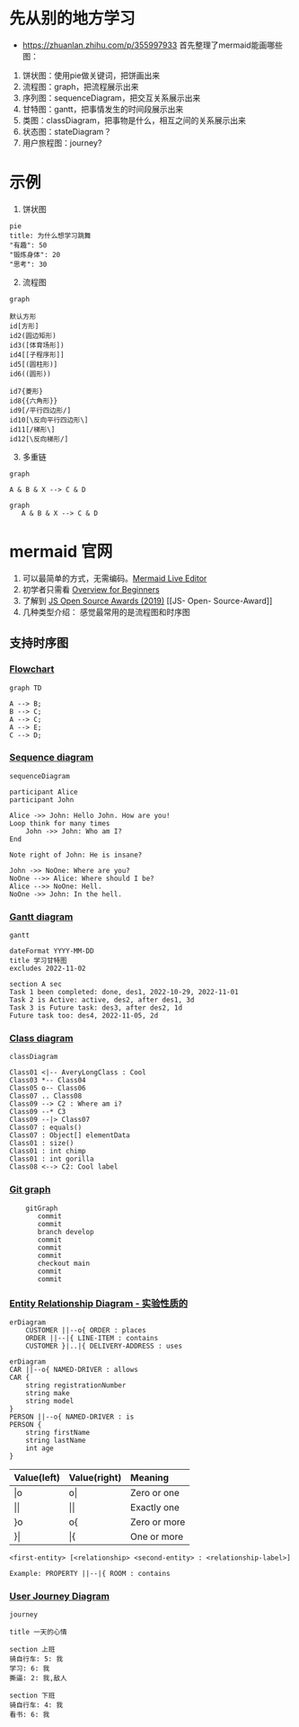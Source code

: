 # 先从别的地方学习
* https://zhuanlan.zhihu.com/p/355997933
首先整理了mermaid能画哪些图：
1. 饼状图：使用pie做关键词，把饼画出来
2. 流程图：graph，把流程展示出来
3. 序列图：sequenceDiagram，把交互关系展示出来
4. 甘特图：gantt，把事情发生的时间段展示出来
5. 类图：classDiagram，把事物是什么，相互之间的关系展示出来
6. 状态图：stateDiagram？
7. 用户旅程图：journey?

# 示例
1. 饼状图
```mermaid
pie
title: 为什么想学习跳舞
"有趣": 50
"锻炼身体": 20
"思考": 30
```
2. 流程图
```mermaid
graph

默认方形
id[方形]
id2(圆边矩形)
id3([体育场形])
id4[[子程序形]]
id5[(圆柱形)]
id6((圆形))

id7{菱形}
id8{{六角形}}
id9[/平行四边形/]
id10[\反向平行四边形\]
id11[/梯形\]
id12[\反向梯形/]

```
3. 多重链
```mermaid
graph

A & B & X --> C & D

```
```
graph 
   A & B & X --> C & D
```


# mermaid 官网
1. 可以最简单的方式，无需编码。[Mermaid Live Editor](https://mermaid.live/)
2. 初学者只需看  [Overview for Beginners](https://mermaid-js.github.io/mermaid/#/./n00b-overview?id=overview-for-beginners)
3. 了解到 [JS Open Source Awards (2019)](https://osawards.com/javascript/#nominees) [[JS- Open- Source-Award]]
4. 几种类型介绍： 感觉最常用的是流程图和时序图

## 支持时序图
### [Flowchart](https://mermaid-js.github.io/mermaid/#/./flowchart?id=flowcharts-basic-syntax)
```mermaid
graph TD

A --> B;
B --> C;
A --> C;
A --> E;
C --> D;
```
### [Sequence diagram](https://mermaid-js.github.io/mermaid/#/./sequenceDiagram)
```mermaid
sequenceDiagram

participant Alice
participant John

Alice ->> John: Hello John. How are you!
Loop think for many times
	John ->> John: Who am I?
End

Note right of John: He is insane?

John ->> NoOne: Where are you?
NoOne -->> Alice: Where should I be?
Alice -->> NoOne: Hell.
NoOne ->> John: In the hell.

```

### [Gantt diagram](https://mermaid-js.github.io/mermaid/#/./gantt)
```mermaid
gantt

dateFormat YYYY-MM-DD
title 学习甘特图
excludes 2022-11-02

section A sec
Task 1 been completed: done, des1, 2022-10-29, 2022-11-01
Task 2 is Active: active, des2, after des1, 3d
Task 3 is Future task: des3, after des2, 1d
Future task too: des4, 2022-11-05, 2d

```
### [Class diagram](https://mermaid-js.github.io/mermaid/#/./classDiagram)
```mermaid
classDiagram

Class01 <|-- AveryLongClass : Cool
Class03 *-- Class04
Class05 o-- Class06
Class07 .. Class08
Class09 --> C2 : Where am i?
Class09 --* C3
Class09 --|> Class07
Class07 : equals()
Class07 : Object[] elementData
Class01 : size()
Class01 : int chimp
Class01 : int gorilla
Class08 <--> C2: Cool label

```

### [Git graph](https://mermaid-js.github.io/mermaid/#/?id=git-graph)
```mermaid
    gitGraph
       commit
       commit
       branch develop
       commit
       commit
       commit
       checkout main
       commit
       commit
```

### [Entity Relationship Diagram - 实验性质的](https://mermaid-js.github.io/mermaid/#/./entityRelationshipDiagram)

```mermaid
erDiagram
    CUSTOMER ||--o{ ORDER : places
    ORDER ||--|{ LINE-ITEM : contains
    CUSTOMER }|..|{ DELIVERY-ADDRESS : uses
```
```mermaid
erDiagram
CAR ||--o{ NAMED-DRIVER : allows
CAR {
	string registrationNumber
	string make
	string model
}
PERSON ||--o{ NAMED-DRIVER : is
PERSON {
	string firstName
	string lastName
	int age
}
```

|Value(left)|Value(right)|Meaning|
|:--|:--|:--|
|\|o|o\||Zero or one|
|\|\||\|\||Exactly one|
|}o|o{|Zero or more|
|}\||\|{|One or more|

```
<first-entity> [<relationship> <second-entity> : <relationship-label>]

Example: PROPERTY ||--|{ ROOM : contains
```


### [User Journey Diagram](https://mermaid-js.github.io/mermaid/#/./user-journey)
```mermaid
journey

title 一天的心情

section 上班
骑自行车: 5: 我
学习: 6: 我
撕逼: 2: 我,敌人

section 下班
骑自行车: 4: 我
看书: 6: 我

```




